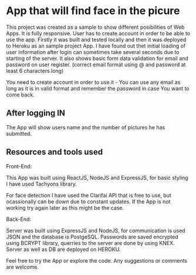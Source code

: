 # App that will find face in the picure

This project was created as a sample to show different posibilities of Web Apps. It is fully responsive.
User has to create account in order to be able to use the app. 
Firstly it was built and tested locally and then it was deployed to Heroku as an sample project App.
I have found out thet initial loading of user information after login can sometimes take several seconds due to starting of the server.
It also shows basic form data validation for email and password on user register. (correct email format using @ and password at least 6 characters long)

You need to create account in order to use it - You can use any email as long as it is in valid format and remember the password in case You want to come back.

## After logging IN

The App will show users name and the number of pictures he has submitted.

## Resources and tools used

Front-End:

This App was built using ReactJS, NodeJS and ExpressJS, for basic styling I have used Tachyons library.

For face detection I have used the Clarifai API that is free to use, but ocassionally can be down due to constant updates. If the App is not working try again later as this might be the case. 

Back-End:

Server was built using ExpressJS and NodeJS, for communication is used JSON and the database is PostgeSQL.
Passwords are saved encrypted using BCRYPT library, querries to the server are done by using KNEX.
Server as well as DB are deployed on HEROKU.

Feel free to try the App or explore the code. Any suggestions or comments are welcome. 
